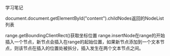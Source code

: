 学习笔记

document.document.getElementById("content").childNodes返回的NodeList列表

range.getBoundingClientRect()获取坐标位置
range.insertNode在range的开始插入一个节点，新节点会插入在range的起始位置，如果新节点添加到一个文本节点，则该节点在插入的位置处被拆分，插入发生在两个文本节点之间。